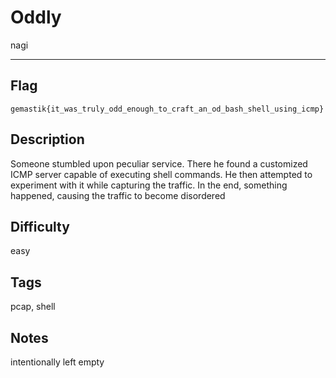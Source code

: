 # Oddly

nagi

---

## Flag

```
gemastik{it_was_truly_odd_enough_to_craft_an_od_bash_shell_using_icmp}
```

## Description
Someone stumbled upon peculiar service. There he found a customized ICMP server capable of executing shell commands. He then attempted to experiment with it while capturing the traffic. In the end, something happened, causing the traffic to become disordered

## Difficulty
easy

## Tags
pcap, shell

## Notes
intentionally left empty
